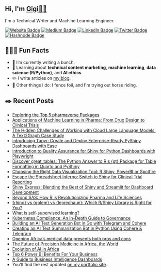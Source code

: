 <h2>Hi, I'm <a href="https://sites.google.com/view/gigikenneth/">Gigi👋🏾</a></h2>
<p>I'm a Technical Writer and Machine Learning Engineer. </p>

<!--tags -->    
<p><a href="https://sites.google.com/view/gigikenneth/"><img src="https://img.shields.io/badge/-Website-4E69C8?style=flat-square&amp;labelColor=4E69C8&amp;logo=website&amp;link=https://sites.google.com/view/gigikenneth/" alt="Website Badge"></a> 
<a href="https://medium.com/@bluegenes"><img src="https://img.shields.io/badge/-Medium-14c767?style=flat-square&amp;labelColor=14c767&amp;logo=Medium&amp;link=https://medium.com/@bluegenes" alt="Medium Badge"></a> <a href="https://www.linkedin.com/in/gigikenneth/"><img src="https://img.shields.io/badge/-LinkedIn-0077B5?style=flat-square&amp;labelColor=0077B5&amp;logo=LinkedIn&amp;link=https://www.linkedin.com/in/gigikenneth/" alt="LinkedIn Badge"></a> <a href="https://twitter.com/gigi_kenneth/"><img src="https://img.shields.io/badge/-Twitter-0077B5?style=flat-square&amp;labelColor=0077B5&amp;logo=Twitter&amp;link=https://twitter.com/gigi_kenneth/" alt="Twitter Badge"></a> <a href="https://bluegenes.hashnode.dev/"><img src="https://img.shields.io/badge/-Hashnode-0077B5?style=flat-square&amp;labelColor=0077B5&amp;logo=Hashnode&amp;link=https://bluegenes.hashnode.dev/" alt="Hashnode Badge"></a> 

<!--can include something here but won't -->    
<p></p>

<!--probably replace this gif with something else
<img align="right" src="https://media1.giphy.com/media/13HgwGsXF0aiGY/giphy.gif" />
--> 

<!--Fun Facts Area-->
<h2>👩🏽‍💻 Fun  Facts</h2>
<ul>
    
<li>📝 I’m currently writing a bunch.</li>
    
<li>🤔 Learning about <strong>technical content marketing</strong>, <strong>machine learning</strong>, <strong>data science (R/Python)</strong>, and <strong>AI ethics</strong>.</li>
    
<li>✏️ I write articles on <a href="https://bluegenes.medium.com">my blog</a>.</li>

<!--update with resume link 
<li>📙 Check out my <a href="https://www.link to pdf">resume</a>.</li> -->    
<li>🤺 Other things I do: I fence foil, and I'm trying out horse riding.</li>
</ul>

<h2>✒️ Recent Posts</h2>

- [Exploring the Top 5 pharmaverse Packages](https://pharmaverse.github.io/blog/posts/2024-08-15_top_five_pharmaverse_packages/top-five-packages.html)
- [Applications of Machine Learning in Pharma: From Drug Design to Clinical Trials](https://www.appsilon.com/post/applications-of-machine-learning-in-pharma)
- [The Hidden Challenges of Working with Cloud Large Language Models: A Text2Graph Case Study](https://www.appsilon.com/post/challenges-of-working-with-cloud-llms)
- [Introducing Tapyr: Create and Deploy Enterprise-Ready PyShiny Dashboards with Ease](https://www.appsilon.com/post/introducing-tapyr)
- [Introduction to Quality Assurance for Shiny for Python Dashboards with Playwright](https://www.appsilon.com/post/testing-pyshiny-with-playwright)
- [Discover great_tables: The Python Answer to R's {gt} Package for Table Formatting in Quarto and PyShiny](https://www.appsilon.com/post/great-tables)
- [Choosing the Right Data Visualization Tool: R Shiny, PowerBI or Spotfire](https://www.appsilon.com/post/rshiny-vs-powerbi-vs-spotfire)
- [Escape the Spreadsheet Inferno: Switch to Shiny for Clinical Trial Reporting](https://appsilon.com/shiny-for-clinical-trial-reporting/)
- [Shiny Express: Blending the Best of Shiny and Streamlit for Dashboard Development](https://appsilon.com/shiny-express-intro/)
- [Beyond SAS: How R is Revolutionizing Pharma and Life Sciences](https://appsilon.com/r-vs-sas-pharma-life-sciences/)
- [{rhino} vs {golem} vs {leprechaun}: Which R/Shiny Library is Right for You?](https://appsilon.com/rhino-vs-golem-vs-leprechaun/)
- [What is self-supervised learning?](https://www.educative.io/answers/what-is-self-supervised-learning)
- [Kubernetes Compliance: An In-Depth Guide to Governance](https://loft.sh/blog/kubernetes-compliance-an-in-depth-guide-to-governance/)
- [Building an AI Text Generation Bot in Go with Telegram and Cohere](https://bluegenes.hashnode.dev/building-an-ai-text-generation-bot-in-go-with-telegram-and-cohere)
- [Creating an AI Text Summarization Bot in Python Using Cohere & Telegram](https://bluegenes.hashnode.dev/creating-an-ai-text-summarization-bot-in-python-using-cohere-telegram)
- [Opening Africa’s medical data presents both pros and cons](https://www.the-yuan.com/337/Opening-Africa-s-medical-data-presents-both-pros-and-cons.html)
- [The Future of Precision Medicine in Africa, the World](https://www.the-yuan.com/305/The-Future-of-Precision-Medicine-in-Africa-the-World.html)
- [Evolution of AI in Africa](https://www.the-yuan.com/159/Evolution-of-AI-in-Africa.html)
- [Top 6 Power BI Benefits For Your Business](https://blog.panoply.io/benefits-of-power-bi)
- [A Guide to Business Intelligence Dashboards](https://www.plutora.com/blog/guide-business-intelligence-dashboards)
- You'll find the rest updated [on my portfolio site](https://sites.google.com/view/gigikenneth/articles).
